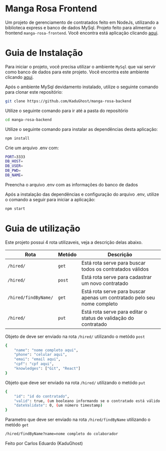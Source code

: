# Manga Rosa Frontend

Um projeto de gerenciamento de contratados feito em NodeJs, utilizando a biblioteca express e banco de dados MySql.
Projeto feito para alimentar o frontend `manga-rosa-frontend`. Você encontra está aplicação clicando [aqui](https://github.com/KaduGhost/manga-rosa-frontend).

# Guia de Instalação

Para iniciar o projeto, você precisa utilizar o ambiente `MySql` que vai servir como banco de dados para este projeto. Você encontra este ambiente clicando [aqui](https://dev.mysql.com/doc/mysql-shell/8.0/en/mysql-shell-install.html).

Após o ambiente MySql devidamento instalado, utilize o seguinte comando para clonar este repositório:

```sh
git clone https://github.com/KaduGhost/manga-rosa-backend
```
Utilize o seguinte comando para ir até a pasta do repositório

```sh
cd manga-rosa-backend
```

Utilize o seguinte comando para instalar as dependências desta aplicação:

```sh
npm install
```

Crie um arquivo .env com:

```sh
PORT=3333
DB_HOST=
DB_USER=
DB_PWD=
DB_NAME=
```
Preencha o arquivo .env com as informações do banco de dados

Após a instalação das dependências e configuração do arquivo .env, utilize o comando a seguir para iniciar a aplicação:

```sh
npm start
```

# Guia de utilização

Este projeto possui 4 rota utilizaveis, veja a descrição delas abaixo.

| Rota                             | Metódo | Descrição                                    |
| -------------------------------- | ------- | -------------------------------------------- |
| `/hired/`                        | `get`  | Está rota serve para buscar todos os contratados válidos |
| `/hired/`                        | `post` | Está rota serve para cadastrar um novo contratado        |
| `/hired/findByName/`             | `get`  | Está rota serve para buscar apenas um contratado pelo seu nome completo |
| `/hired/`                        | `put`  | Está rota serve para editar o status de validação do contratado         |

Objeto de deve ser enviado na rota `/hired/` utilizando o metódo `post`

```sh
{
    "name": "nome completo aqui",
    "phone": "celular aqui",
    "emai": "email aqui",
    "cpf": "cpf aqui",
    "knowledges": ["Git", "React"]
}
```

Objeto que deve ser enviado na rota `/hired/` utilizando o metódo `put`

```sh
{
    "id": "id do contratado",
    "valid": true, (um booleano informando se o contratado está válido ou não)
    "dateValidate": 0, (um número timestamp)
}
```

Parametro que deve ser enviado na rota `/hired/findByName` utilizando o metódo `get`

```sh
/hired/findByName?name=nome completo do colaborador
```

Feito por Carlos Eduardo (KaduGhost)